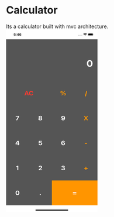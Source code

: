 # Calculator
Its a calculator built with mvc architecture.
<img src="images/calc.png" height="500" width="250" >
